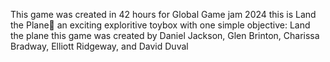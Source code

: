 This game was created in 42 hours for Global Game jam 2024 
this is Land the Plane🦆 
an exciting exploritive toybox with one simple objective: Land the plane
this game was created by Daniel Jackson, Glen Brinton, Charissa Bradway, Elliott Ridgeway, and David Duval
